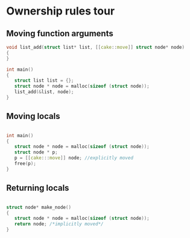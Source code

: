 # Ownership rules tour


## Moving function arguments

```c
void list_add(struct list* list, [[cake::move]] struct node* node) 
{
}

int main()
{
   struct list list = {};
   struct node * node = malloc(sizeof (struct node));
   list_add(&list, node);
}
```

## Moving locals

```c

int main()
{
   struct node * node = malloc(sizeof (struct node));
   struct node * p;
   p = [[cake:::move]] node; //explicitly moved
   free(p);
}


```

## Returning locals

```c

struct node* make_node()
{
   struct node * node = malloc(sizeof (struct node));
   return node; /*implicitly moved*/
}

```
